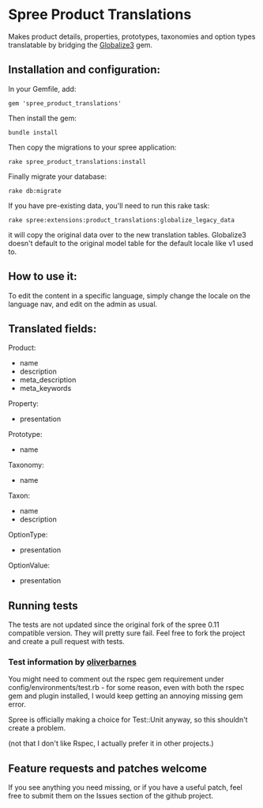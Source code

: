 # Spree Product Translations #

Makes product details, properties, prototypes, taxonomies and option types translatable by bridging the [Globalize3](https://github.com/svenfuchs/globalize3) gem.

## Installation and configuration: ##

In your Gemfile, add:

    gem 'spree_product_translations'

Then install the gem:

    bundle install

Then copy the migrations to your spree application:

    rake spree_product_translations:install

Finally migrate your database:

    rake db:migrate

If you have pre-existing data, you'll need to run this rake task:

    rake spree:extensions:product_translations:globalize_legacy_data

it will copy the original data over to the new translation tables. Globalize3 doesn't default to the original model table for the default locale like v1 used to.

## How to use it: ##

To edit the content in a specific language, simply change the locale on the language nav, and edit on the admin as usual.

## Translated fields: ##

Product:

* name
* description
* meta_description
* meta_keywords

Property:

* presentation

Prototype:

* name

Taxonomy:

* name

Taxon:

* name
* description

OptionType:

* presentation

OptionValue:

* presentation

## Running tests ##

The tests are not updated since the original fork of the spree 0.11 compatible version. They will pretty sure fail. Feel free to fork the project and create a pull request with tests.

### Test information by [oliverbarnes](https://github.com/oliverbarnes) ###
You might need to comment out the rspec gem requirement under config/environments/test.rb - for some reason, even with both the rspec gem and plugin installed, I would keep getting an annoying missing gem error.

Spree is officially making a choice for Test::Unit anyway, so this shouldn't create a problem.

(not that I don't like Rspec, I actually prefer it in other projects.)

## Feature requests and patches welcome ##

If you see anything you need missing, or if you have a useful patch, feel free to submit them on the Issues section of the github project.
